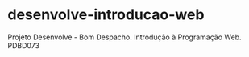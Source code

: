 # desenvolve-introducao-web
Projeto Desenvolve - Bom Despacho. Introdução à Programação Web. PDBD073
